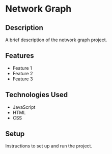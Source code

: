 # Network Graph

## Description

A brief description of the network graph project.

## Features

- Feature 1
- Feature 2
- Feature 3

## Technologies Used

- JavaScript
- HTML
- CSS

## Setup

Instructions to set up and run the project.

